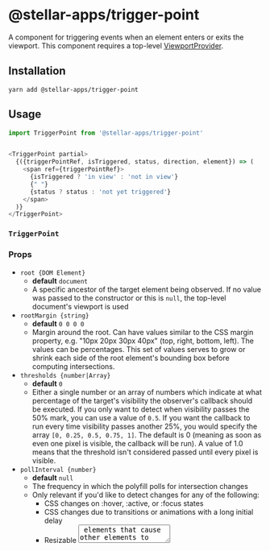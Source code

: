 # @stellar-apps/trigger-point
A component for triggering events when an element enters or exits the viewport.
This component requires a top-level [ViewportProvider](https://github.com/jaredLunde/render-props/tree/master/packages/viewport#viewportprovider).

## Installation
`yarn add @stellar-apps/trigger-point`

## Usage
```js
import TriggerPoint from '@stellar-apps/trigger-point'


<TriggerPoint partial>
  {({triggerPointRef, isTriggered, status, direction, element}) => (
    <span ref={triggerPointRef}>
      {isTriggered ? 'in view' : 'not in view'}
      {" "}
      {status ? status : 'not yet triggered'}
    </span>
  )}
</TriggerPoint>
```

### `TriggerPoint`
### Props
- `root {DOM Element}`
    - **default** `document`
    - A specific ancestor of the target element being observed. If no value was passed to the constructor or this is 
      `null`, the top-level document's viewport is used
- `rootMargin {string}`
    - **default** `0 0 0 0`
    - Margin around the root. Can have values similar to the CSS margin property, e.g.
      "10px 20px 30px 40px" (top, right, bottom, left). The values can be percentages. 
      This set of values serves to grow or shrink each side of the root element's bounding 
      box before computing intersections.
- `thresholds {number|Array}`
    - **default** `0`
    - Either a single number or an array of numbers which indicate at what percentage of the 
      target's visibility the observer's callback should be executed. If you only want to 
      detect when visibility passes the 50% mark, you can use a value of `0.5`. If you want the 
      callback to run every time visibility passes another 25%, you would specify the array 
      `[0, 0.25, 0.5, 0.75, 1]`. The default is 0 (meaning as soon as even one pixel is visible, 
      the callback will be run). A value of 1.0 means that the threshold isn't considered passed until 
      every pixel is visible.
- `pollInterval {number}`
    - **default** `null`
    - The frequency in which the polyfill polls for intersection changes
    - Only relevant if you'd like to detect changes for any of the following:
        - CSS changes on :hover, :active, or :focus states
        - CSS changes due to transitions or animations with a long initial delay
        - Resizable <textarea> elements that cause other elements to move around
        - Scrolling of non-document elements in browsers that don't support the event capture phase
- `disableMutationObserver {bool}`
    - **default** `false`
    - You can choose to not check for intersections when the DOM changes by setting this property to `true`
- `onEnter {func}`
    - Callback event for when the element enters into the viewport
- `onExit {func}`
    - Callback event for when the element exits the viewport
- `onEnterTop {func}`
    - Callback event for when the element enters into the viewport from the top
- `onExitTop {func}`
    - Callback event for when the element exits the viewport from the top
- `onEnterBottom {func}`
    - Callback event for when the element enters into the viewport from the bottom
- `onExitBottom {func}`
    - Callback event for when the element exits the viewport from the bottom
    
### Render props
- `triggerPointRef {React.createRef}`
    - A ref to provided to the element attached to the trigger point
- `isTriggered {bool}`
    - **default** `false`
    - Returns `true` if the element is currently in the viewport, `false` if not
- `visibilityRatio {number}`
    - **default** `0`
    - Returns the ratio of the `intersectionRect` to the `boundingClientRect`. That is to say,
      it's the amount of the element that is current visible within the root.
- `status {string}`
    - **default** `untriggered`
    - One of `untriggered`, `enterTop`, `exitTop`, `enterBottom`, `exitBottom`. This represents
      the most recent status of the trigger event.
- `direction {number}`
    - **default** `0`
    - The direction scrolling is happening. `-1` for up, `1` for down, `0` for neutral
- `scrollTop {number}`
    - **default** `0`
    - The `y` scroll position from the top of the `@root` where the latest intersection threshold
      was recorded.